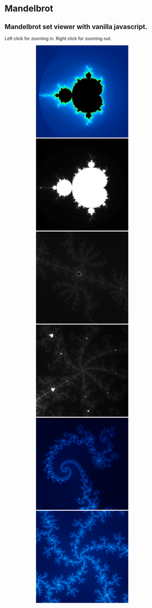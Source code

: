 # Mandelbrot

## Mandelbrot set viewer with vanilla javascript.

Left click for zooming in. Right click for zooming out.

<p align="center">
  <img src="https://github.com/hypertensiune/Mandelbrot/blob/main/screenshots/mandelbrot1.png" width="300" height="300"/>
  <img src="https://github.com/hypertensiune/Mandelbrot/blob/main/screenshots/mandelbrot8.png" width="300" height="300"/>
  <br>
  <img src="https://github.com/hypertensiune/Mandelbrot/blob/main/screenshots/mandelbrot3.png" width="300" height="300"/>
  <img src="https://github.com/hypertensiune/Mandelbrot/blob/main/screenshots/mandelbrot5.png" width="300" height="300"/>
  <br>
  <img src="https://github.com/hypertensiune/Mandelbrot/blob/main/screenshots/mandelbrot6.png" width="300" height="300"/>
  <img src="https://github.com/hypertensiune/Mandelbrot/blob/main/screenshots/mandelbrot9.png" width="300" height="300"/>
</p>
